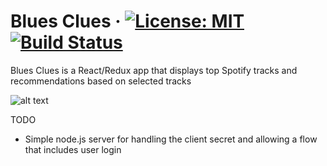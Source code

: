 # Blues Clues &middot; [![License: MIT](https://img.shields.io/badge/License-MIT-blue.svg)](https://opensource.org/licenses/MIT) [![Build Status](https://travis-ci.org/jfo84/blues-clues.svg?branch=master)](https://travis-ci.org/jfo84/blues-clues)

Blues Clues is a React/Redux app that displays top Spotify tracks and recommendations based on selected tracks

![alt text](https://user-images.githubusercontent.com/11723485/39970352-2481fae8-56ea-11e8-9099-5126f59a041e.png)

TODO
- Simple node.js server for handling the client secret and allowing a flow that includes user login
